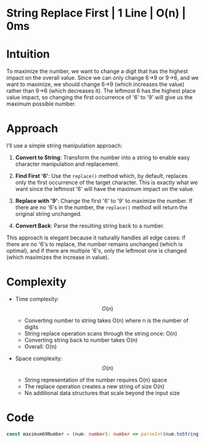 # String Replace First | 1 Line | O(n) | 0ms

# Intuition
To maximize the number, we want to change a digit that has the highest impact on the overall value. Since we can only change 6→9 or 9→6, and we want to maximize, we should change 6→9 (which increases the value) rather than 9→6 (which decreases it). The leftmost 6 has the highest place value impact, so changing the first occurrence of '6' to '9' will give us the maximum possible number.

# Approach
I'll use a simple string manipulation approach:

1. **Convert to String**: Transform the number into a string to enable easy character manipulation and replacement.

2. **Find First '6'**: Use the `replace()` method which, by default, replaces only the first occurrence of the target character. This is exactly what we want since the leftmost '6' will have the maximum impact on the value.

3. **Replace with '9'**: Change the first '6' to '9' to maximize the number. If there are no '6's in the number, the `replace()` method will return the original string unchanged.

4. **Convert Back**: Parse the resulting string back to a number.

This approach is elegant because it naturally handles all edge cases: if there are no '6's to replace, the number remains unchanged (which is optimal), and if there are multiple '6's, only the leftmost one is changed (which maximizes the increase in value).

# Complexity
- Time complexity: $$O(n)$$
  - Converting number to string takes O(n) where n is the number of digits
  - String replace operation scans through the string once: O(n)
  - Converting string back to number takes O(n)
  - Overall: O(n)

- Space complexity: $$O(n)$$
  - String representation of the number requires O(n) space
  - The replace operation creates a new string of size O(n)
  - No additional data structures that scale beyond the input size

# Code
```typescript []
const maximum69Number = (num: number): number => parseInt(num.toString().replace('6', '9'));
```